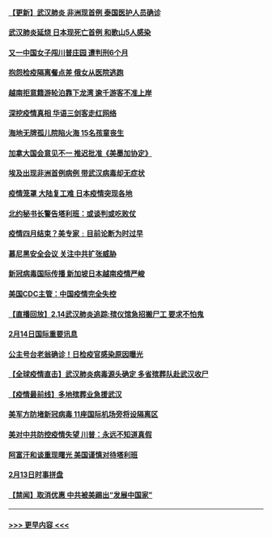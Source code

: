 #### [【更新】武汉肺炎 非洲现首例 泰国医护人员确诊](../pages/prog202/a102770740.md?t=02151755) 
#### [武汉肺炎延烧 日本现死亡首例 和歌山5人感染](../pages/prog202/a102777815.md?t=02151755) 
#### [又一中国女子闯川普庄园 遭判刑6个月](../pages/prog202/a102777673.md?t=02151755) 
#### [抱怨检疫隔离餐点差 俄女从医院逃跑](../pages/prog202/a102777667.md?t=02151755) 
#### [越南拒意籍游轮泊靠下龙湾 逾千游客不准上岸](../pages/prog202/a102777646.md?t=02151755) 
#### [深挖疫情真相 华语三剑客走红网络](../pages/prog202/a102777624.md?t=02151755) 
#### [海地无牌孤儿院陷火海 15名孩童丧生](../pages/prog202/a102777620.md?t=02151755) 
#### [加拿大国会意见不一 推迟批准《美墨加协定》](../pages/prog202/a102777575.md?t=02151755) 
#### [埃及出现非洲首例病例 带武汉病毒却无症状](../pages/prog202/a102777559.md?t=02151755) 
#### [疫情笼罩 大陆复工难 日本疫情突现各地](../pages/prog202/a102777455.md?t=02151755) 
#### [北约秘书长警告塔利班：或谈判或吃败仗](../pages/prog202/a102777442.md?t=02151755) 
#### [疫情四月结束？美专家﹕目前论断为时过早](../pages/prog202/a102777248.md?t=02151755) 
#### [慕尼黑安全会议 关注中共扩张威胁](../pages/prog202/a102777254.md?t=02151755) 
#### [新冠病毒国际传播 新加坡日本越南疫情严峻](../pages/prog202/a102777245.md?t=02151755) 
#### [美国CDC主管：中国疫情完全失控](../pages/prog202/a102777236.md?t=02151755) 
#### [【直播回放】2.14武汉肺炎追踪:殡仪馆急招搬尸工 要求不怕鬼](../pages/prog202/a102777141.md?t=02151755) 
#### [2月14日国际重要讯息](../pages/prog202/a102777073.md?t=02151755) 
#### [公主号台老翁确诊！日检疫官感染原因曝光](../pages/prog202/a102777075.md?t=02151755) 
#### [【全球疫情直击】武汉肺炎病毒源头确定 多省殡葬队赴武汉收尸](../pages/prog202/a102777026.md?t=02151755) 
#### [【疫情最前线】多地殡葬业急援武汉](../pages/prog202/a102776986.md?t=02151755) 
#### [美军方防堵新冠病毒 11座国际机场旁将设隔离区](../pages/prog202/a102776870.md?t=02151755) 
#### [美对中共防控疫情失望 川普：永远不知道真假](../pages/prog202/a102776836.md?t=02151755) 
#### [阿富汗和谈重现曙光 美国谨慎对待塔利班](../pages/prog202/a102776748.md?t=02151755) 
#### [2月13日时事拼盘](../pages/prog202/a102776689.md?t=02151755) 
#### [【禁闻】取消优惠 中共被美踢出“发展中国家”](../pages/prog202/a102776670.md?t=02151755) 

----
#### [ >>> 更早内容 <<< ](../indexes/prog202-earlier.md)
